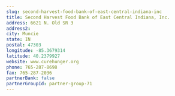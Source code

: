 ```yaml
---
slug: second-harvest-food-bank-of-east-central-indiana-inc
title: Second Harvest Food Bank of East Central Indiana, Inc.
address: 6621 N. Old SR 3
address2: 
city: Muncie
state: IN
postal: 47303
longitude: -85.3679314
latitude: 40.2379927
website: www.curehunger.org
phone: 765-287-8698
fax: 765-287-2036
partnerBank: false
partnerGroupId: partner-group-71
---
```

